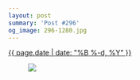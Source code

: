 ```yaml
---
layout: post
summary: 'Post #296'
og_image: 296-1280.jpg
---
```


<p>
 <time>
  <a href="/296">
   {{ page.date | date: "%B %-d, %Y" }}
  </a>
 </time>
 <a href="/296">
  <figure data-taken="3/26/2014">
   <img sizes="(min-width: 700px) 50vw, calc(100vw - 2rem)" src="{{ site.assets_url }}/296-640.jpg" srcset="{{ site.assets_url }}/296-1280.jpg 1280w, {{ site.assets_url }}/296-960.jpg 960w, {{ site.assets_url }}/296-640.jpg 640w, {{ site.assets_url }}/296-320.jpg 320w"/>
  </figure>
 </a>
</p>
